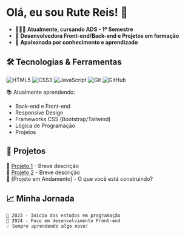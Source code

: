 # Olá, eu sou Rute Reis! 👋

- 👩🏻‍💻 **Atualmente, cursando ADS - 1º Semestre**
- 🌱 **Desenvolvedora Front-end/Back-end e Projetos em formação**  
- 🎨 **Apaixonada por conhecimento e aprendizado**  

## 🛠️ Tecnologias & Ferramentas

![HTML5](https://img.shields.io/badge/-HTML5-E34F26?style=flat-square&logo=html5&logoColor=white)
![CSS3](https://img.shields.io/badge/-CSS3-1572B6?style=flat-square&logo=css3&logoColor=white)
![JavaScript](https://img.shields.io/badge/-JavaScript-F7DF1E?style=flat-square&logo=javascript&logoColor=black)
![Git](https://img.shields.io/badge/-Git-F05032?style=flat-square&logo=git&logoColor=white)
![GitHub](https://img.shields.io/badge/-GitHub-181717?style=flat-square&logo=github)

📚 Atualmente aprendendo:  
- Back-end e Front-end
- Responsive Design
- Frameworks CSS (Bootstrap/Tailwind)
- Lógica de Programação
- Projetos

## 🚀 Projetos

🔹 [Projeto 1](link) - Breve descrição  
🔹 [Projeto 2](link) - Breve descrição  
🔹 [Projeto em Andamento] - O que você está construindo?

## 📈 Minha Jornada

```text
📅 2023 - Início dos estudos em programação
🎯 2024 - Foco em desenvolvimento Front-end
💡 Sempre aprendendo algo novo!
